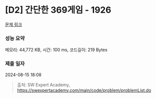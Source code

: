# [D2] 간단한 369게임 - 1926 

[문제 링크](https://swexpertacademy.com/main/code/problem/problemDetail.do?contestProbId=AV5PTeo6AHUDFAUq) 

### 성능 요약

메모리: 44,772 KB, 시간: 100 ms, 코드길이: 219 Bytes

### 제출 일자

2024-08-15 18:08



> 출처: SW Expert Academy, https://swexpertacademy.com/main/code/problem/problemList.do